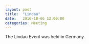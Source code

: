 ```yaml
---
layout: post
title:  "Lindau"
date:   2016-10-06 12:00:00
categories: Meeting
---
```


The Lindau Event was held in Germany.